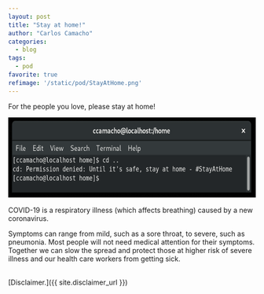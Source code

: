 ```yaml
---
layout: post
title: "Stay at home!"
author: "Carlos Camacho"
categories:
  - blog
tags:
  - pod
favorite: true
refimage: '/static/pod/StayAtHome.png'
---
```

For the people you love, please stay at home!

![](/static/pod/StayAtHome.png)

COVID-19 is a respiratory illness (which affects breathing)
caused by a new coronavirus.

Symptoms can range from mild, such as a sore throat, to severe,
such as pneumonia. Most people will not need medical attention for
their symptoms. Together we can slow the spread and protect those at higher
risk of severe illness and our health care workers from getting sick.

<br/>[Disclaimer.]({{ site.disclaimer_url }})
